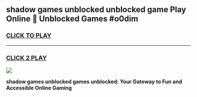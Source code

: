 
## shadow games unblocked unblocked game Play Online 👋 Unblocked Games #o0dim
<h3>
<a href="https://premium.freeplayer.one?title=shadow_games_unblocked&ref=21F">CLICK TO PLAY</a></h3>
<hr>

<h3>
<a href="https://premium.freeplayer.one?title=shadow_games_unblocked&ref=21F">CLICK 2 PLAY</a>
  
</h3>

<a href="https://premium.freeplayer.one?title=shadow_games_unblocked&ref=21F/"><img src="https://clearcache.store/games.png"></a>


**shadow games unblocked games unblocked: Your Gateway to Fun and Accessible Online Gaming**
